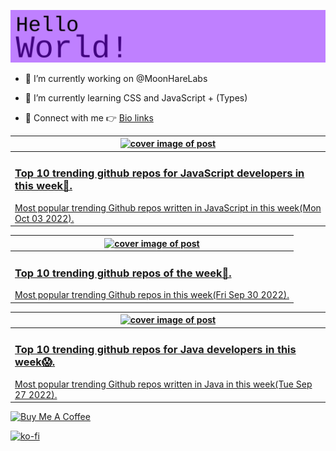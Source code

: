 [![Hello World!](https://github.com/ksenginew/ksenginew/raw/main/header.svg)](#nolink)

- 🔭 I’m currently working on @MoonHareLabs  

- 🌱 I’m currently learning CSS and JavaScript + (Types)    

- 💌 Connect with me 👉 [Bio links](https://ksengine.bio.link)

<!-- blog  posts start -->
<a href="https://dev.to/ksengine/top-10-trending-github-repos-for-javascript-developers-in-this-week-2oic">
<table>
<thead>
<tr>
<th>
<img src="https://res.cloudinary.com/practicaldev/image/fetch/s--DYsm_910--/c_imagga_scale,f_auto,fl_progressive,h_420,q_auto,w_1000/https://images.unsplash.com/photo-1654095923893-6a255e5ed4d3%3Fcrop%3Dentropy%26cs%3Dtinysrgb%26fit%3Dmax%26fm%3Djpg%26ixid%3DMnwyODI4ODF8MHwxfHJhbmRvbXx8fHx8fHx8fDE2NjQ3OTczMjU%26ixlib%3Drb-1.2.1%26q%3D80%26w%3D1080" alt="cover image of post" width="500px" height="auto"/>
</th>
</tr>
</thead>
<tbody>
<tr>
<td>
<h3>Top 10 trending github repos for JavaScript developers in this week🎀.</h3>
Most popular trending Github repos written in JavaScript in this week(Mon Oct 03 2022).
</td>
</tr>
</tbody>
</table>
</a>



<a href="https://dev.to/ksengine/top-10-trending-github-repos-of-the-week-5d3d">
<table>
<thead>
<tr>
<th>
<img src="https://res.cloudinary.com/practicaldev/image/fetch/s--g-6Od2C5--/c_imagga_scale,f_auto,fl_progressive,h_420,q_auto,w_1000/https://images.unsplash.com/photo-1654277041218-84424c78f0ae%3Fcrop%3Dentropy%26cs%3Dtinysrgb%26fit%3Dmax%26fm%3Djpg%26ixid%3DMnwyODI4ODF8MHwxfHJhbmRvbXx8fHx8fHx8fDE2NjQ1MzgyNTk%26ixlib%3Drb-1.2.1%26q%3D80%26w%3D1080" alt="cover image of post" width="500px" height="auto"/>
</th>
</tr>
</thead>
<tbody>
<tr>
<td>
<h3>Top 10 trending github repos of the week🙏.</h3>
Most popular trending Github repos in this week(Fri Sep 30 2022).
</td>
</tr>
</tbody>
</table>
</a>



<a href="https://dev.to/ksengine/top-10-trending-github-repos-for-java-developers-in-this-week-1833">
<table>
<thead>
<tr>
<th>
<img src="https://res.cloudinary.com/practicaldev/image/fetch/s--Q0G8yQEP--/c_imagga_scale,f_auto,fl_progressive,h_420,q_auto,w_1000/https://images.unsplash.com/photo-1426260193283-c4daed7c2024%3Fcrop%3Dentropy%26cs%3Dtinysrgb%26fit%3Dmax%26fm%3Djpg%26ixid%3DMnwyODI4ODF8MHwxfHJhbmRvbXx8fHx8fHx8fDE2NjQyNzg5OTQ%26ixlib%3Drb-1.2.1%26q%3D80%26w%3D1080" alt="cover image of post" width="500px" height="auto"/>
</th>
</tr>
</thead>
<tbody>
<tr>
<td>
<h3>Top 10 trending github repos for Java developers in this week😱.</h3>
Most popular trending Github repos written in Java in this week(Tue Sep 27 2022).
</td>
</tr>
</tbody>
</table>
</a>
<!-- blog  posts end -->

<a href="https://www.buymeacoffee.com/ksengine">
  <img src="https://cdn.buymeacoffee.com/buttons/v2/default-yellow.png" alt="Buy Me A Coffee" width="200px" height="auto"/>
</a>

[![ko-fi](https://ko-fi.com/img/githubbutton_sm.svg)](https://ko-fi.com/D1D473BME)
